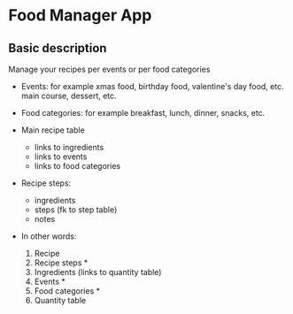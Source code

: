 # Food Manager App

## Basic description
Manage your recipes per events or per food categories

- Events: 
    for example xmas food, birthday food, valentine's day food, etc.
    main course, dessert, etc.

- Food categories: 
    for example breakfast, lunch, dinner, snacks, etc.

- Main recipe table
    - links to ingredients
    - links to events
    - links to food categories

- Recipe steps:
    - ingredients
    - steps (fk to step table)
    - notes

- In other words:
    1) Recipe
    2) Recipe steps * 
    3) Ingredients (links to quantity table)
    4) Events *
    5) Food categories * 
    6) Quantity table
